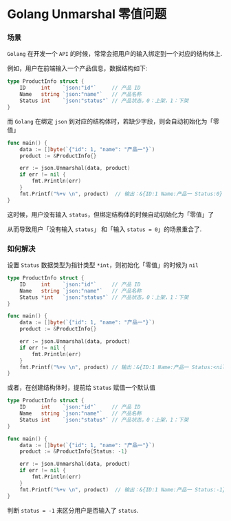 Golang Unmarshal 零值问题
==========================

### 场景

`Golang` 在开发一个 `API` 的时候，常常会把用户的输入绑定到一个对应的结构体上.  

例如，用户在前端输入一个产品信息，数据结构如下:
```go
type ProductInfo struct {
	ID     int    `json:"id"`     // 产品 ID
	Name   string `json:"name"`   // 产品名称
	Status int    `json:"status"` // 产品状态，0：上架，1：下架
}
```

而 `Golang` 在绑定 `json` 到对应的结构体时，若缺少字段，则会自动初始化为「零值」
```go
func main() {
	data := []byte(`{"id": 1, "name": "产品一"}`)
	product := &ProductInfo{}

	err := json.Unmarshal(data, product)
	if err != nil {
		fmt.Println(err)
	}
	fmt.Printf("%+v \n", product)  // 输出：&{ID:1 Name:产品一 Status:0}
}
```

这时候，用户没有输入 `status`，但绑定结构体的时候自动初始化为「零值」了  

从而导致用户「没有输入 `status`」 和「输入 `status = 0`」的场景重合了.

### 如何解决

设置 `Status` 数据类型为指针类型 `*int`，则初始化「零值」的时候为 `nil`
```go
type ProductInfo struct {
	ID     int    `json:"id"`     // 产品 ID
	Name   string `json:"name"`   // 产品名称
	Status *int   `json:"status"` // 产品状态，0：上架，1：下架
}

func main() {
	data := []byte(`{"id": 1, "name": "产品一"}`)
	product := &ProductInfo{}

	err := json.Unmarshal(data, product)
	if err != nil {
		fmt.Println(err)
	}
	fmt.Printf("%+v \n", product) // 输出：&{ID:1 Name:产品一 Status:<nil>}
}

```

或者，在创建结构体时，提前给 `Status` 赋值一个默认值
```go
type ProductInfo struct {
	ID     int    `json:"id"`     // 产品 ID
	Name   string `json:"name"`   // 产品名称
	Status int    `json:"status"` // 产品状态，0：上架，1：下架
}

func main() {
	data := []byte(`{"id": 1, "name": "产品一"}`)
	product := &ProductInfo{Status: -1}

	err := json.Unmarshal(data, product)
	if err != nil {
		fmt.Println(err)
	}
	fmt.Printf("%+v \n", product)  // 输出：&{ID:1 Name:产品一 Status:-1}
}
```

判断 `status = -1` 来区分用户是否输入了 `status`.
